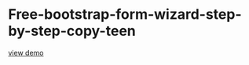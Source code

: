 # Free-bootstrap-form-wizard-step-by-step-copy-teen
<a href="http://webi4u.com/web/article/Free-bootstrap-form-wizard-step-by-step-copy-teen/">
view demo
</a>
